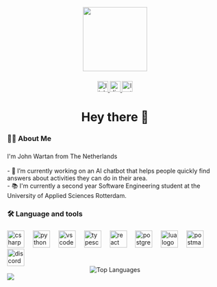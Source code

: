 <div align="center">
  <img height="150" src="https://media2.giphy.com/media/v1.Y2lkPTc5MGI3NjExaWd1cm1neGJtcHJuZmJ0M25mcTZna3NtcWs0aHE4ZzZ1dG90b3NibyZlcD12MV9pbnRlcm5hbF9naWZfYnlfaWQmY3Q9Zw/KMV7zRU1k0SQ58HjB2/giphy.gif"  />
</div>

###

<div align="center">
  <a href="https://www.linkedin.com/in/john-wartan-4a54512b6/" target="_blank">
    <img src="https://img.shields.io/static/v1?message=LinkedIn&logo=linkedin&label=&color=0077B5&logoColor=white&labelColor=&style=for-the-badge" height="25" alt="linkedin logo" />
  </a>
  <a href="https://discordapp.com/users/johnittopapito" target="_blank">
    <img src="https://img.shields.io/static/v1?message=Discord&logo=discord&label=&color=7289DA&logoColor=white&labelColor=&style=for-the-badge" height="25" alt="discord logo" />
  </a>
  <a href="https://www.leetcode.com/nhojw" target="_blank">
    <img src="https://img.shields.io/static/v1?message=LeetCode&logo=leetcode&label=&color=FFA116&logoColor=white&labelColor=&style=for-the-badge" height="25" alt="leetcode logo" />
  </a>
</div>


###

<h1 align="center">Hey there 👋</h1>

###

<h3 align="left">👩‍💻  About Me</h3>

###

<p align="left">I'm John Wartan from The Netherlands<br><br>- 🔭 I’m currently working on an AI chatbot that helps people quickly find answers about activities they can do in their area.<br>- 📚 I'm currently a second year Software Engineering student at the University of Applied Sciences Rotterdam.</p>

###

<h3 align="left">🛠 Language and tools</h3>

###

<div align="left">
  <img src="https://cdn.jsdelivr.net/gh/devicons/devicon/icons/csharp/csharp-original.svg" height="40" alt="csharp logo"  />
  <img width="12" />
  <img src="https://cdn.jsdelivr.net/gh/devicons/devicon/icons/python/python-original.svg" height="40" alt="python logo"  />
  <img width="12" />
  <img src="https://cdn.jsdelivr.net/gh/devicons/devicon/icons/vscode/vscode-original.svg" height="40" alt="vscode logo"  />
  <img width="12" />
  <img src="https://cdn.jsdelivr.net/gh/devicons/devicon/icons/typescript/typescript-original.svg" height="40" alt="typescript logo"  />
  <img width="12" />
  <img src="https://cdn.jsdelivr.net/gh/devicons/devicon/icons/react/react-original.svg" height="40" alt="react logo"  />
  <img width="12" />
  <img src="https://cdn.jsdelivr.net/gh/devicons/devicon/icons/postgresql/postgresql-original.svg" height="40" alt="postgresql logo"  />
  <img width="12" />
  <img src="https://cdn.jsdelivr.net/gh/devicons/devicon/icons/lua/lua-original.svg" height="40" alt="lua logo"  />
  <img width="12" />
  <img src="https://cdn.simpleicons.org/postman/FF6C37" height="40" alt="postman logo"  />
  <img width="12" />
  <img src="https://cdn.simpleicons.org/discord/5865F2" height="40" alt="discord logo"  />
</div>

<!-- Most Used Languages Card -->
<div align="center">
  <img src="https://github-readme-stats.vercel.app/api/top-langs/?username=your-username&layout=compact&langs_count=8&theme=radical" alt="Top Languages" />
</div>
<img src="https://github-readme-stats.vercel.app/api/top-langs/?username=octocat&layout=compact&theme=tokyonight" />


###


###
